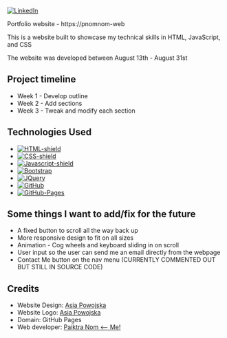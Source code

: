 [![LinkedIn][linkedin-shield]][linkedin-url]

Portfolio website - https://pnomnom-web

This is a website built to showcase my technical skills in HTML, JavaScript, and CSS

The website was developed between August 13th - August 31st

## Project timeline
* Week 1 - Develop outline
* Week 2 - Add sections
* Week 3 - Tweak and modify each section

## Technologies Used
* [![HTML-shield]](https://developer.mozilla.org/en-US/docs/Web/HTML)
* [![CSS-shield]](https://developer.mozilla.org/en-US/docs/Web/CSS)
* [![Javascript-shield]](https://www.javascript.com)
* [![Bootstrap][Bootstrap.com]][Bootstrap-url]
* [![JQuery][JQuery.com]][JQuery-url]
* [![GitHub][Github-shield]][Github-url]
* [![GitHub-Pages][Github-pages-shield]][Github-pages-url]

## Some things I want to add/fix for the future
* A fixed button to scroll all the way back up
* More responsive design to fit on all sizes
* Animation - Cog wheels and keyboard sliding in on scroll
* User input so the user can send me an email directly from the webpage
* Contact Me button on the nav menu (CURRENTLY COMMENTED OUT BUT STILL IN SOURCE CODE)

## Credits
* Website Design: [Asia Powojska]([Asia])
* Website Logo: [Asia Powojska]([Asia])
* Domain: GitHub Pages
* Web developer: [Paiktra Nom <-- Me!](https://github.com/pnomnom-web)

[Bootstrap.com]: https://img.shields.io/badge/Bootstrap-563D7C?style=for-the-badge&logo=bootstrap&logoColor=white
[Bootstrap-url]: https://getbootstrap.com
[JQuery.com]: https://img.shields.io/badge/jQuery-0769AD?style=for-the-badge&logo=jquery&logoColor=white
[JQuery-url]: https://jquery.com 
[linkedin-shield]: https://img.shields.io/badge/-LinkedIn-black.svg?style=for-the-badge&logo=linkedin&colorB=555
[linkedin-url]: https://www.linkedin.com/in/paiktra-nom-984020154/
[Github-shield]: https://img.shields.io/badge/GitHub-6cc644?style=for-the-badge&logo=github
[Github-url]:https://github.com
[Github-pages-shield]: https://img.shields.io/badge/Github%20Pages-6cc644?style=for-the-badge&logo=github
[Github-pages-url]: https://pages.github.com
[Javascript-shield]: https://img.shields.io/badge/JavaScript-323330?style=for-the-badge&logo=javascript
[CSS-shield]:https://img.shields.io/badge/css-264de4?style=for-the-badge&logo=css
[HTML-shield]:https://img.shields.io/badge/HTML-e34c26?style=for-the-badge&logo=html

[Asia]: https://www.artstation.com/asiapowojska